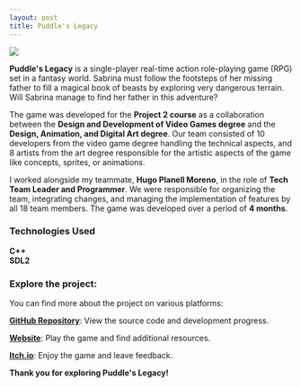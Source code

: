 ```yaml
---
layout: post
title: Puddle's Legacy
---
```


<link rel="stylesheet" type='text/css' href="https://cdn.jsdelivr.net/gh/devicons/devicon@latest/devicon.min.css" /> 

![](https://raw.githubusercontent.com/Pistachio-Studios/Puddles-Legacy/dev/bin/Assets/Textures/Puddles_Legacy.png)

<p><b>Puddle's Legacy</b> is a single-player real-time action role-playing game (RPG) set in a fantasy world. Sabrina must follow the footsteps of her missing father to fill a magical book of beasts by exploring very dangerous terrain. Will Sabrina manage to find her father in this adventure?</p>

<p>The game was developed for the <b>Project 2 course</b> as a collaboration between the <b>Design and Development of Video Games degree</b> and the <b>Design, Animation, and Digital Art degree</b>. Our team consisted of 10 developers from the video game degree handling the technical aspects, and 8 artists from the art degree responsible for the artistic aspects of the game like concepts, sprites, or animations.</p>

<p>I worked alongside my teammate, <b>Hugo Planell Moreno</b>, in the role of <b>Tech Team Leader and Programmer</b>. We were responsible for organizing the team, integrating changes, and managing the implementation of features by all 18 team members. The game was developed over a period of <b>4 months</b>.</p>

<div class="skills-section">
  <h3>Technologies Used</h3>
  <div class="skills">
    <div class="skill">
      <i class="devicon-cplusplus-plain colored"></i>
      <span><b>C++</b></span>
    </div>
    <div class="skill">
      <i class="devicon-sdl-plain colored"></i>
      <span><b>SDL2</b></span>
    </div>
  </div>
</div>  

<h3>Explore the project:</h3>

<p>You can find more about the project on various platforms:</p>
<p><a href="https://github.com/Pistachio-Studios/Puddles-Legacy"><b>GitHub Repository</b></a>: View the source code and development progress.</p>
<p><a href="https://pistachio-studios.github.io/Puddles-Legacy/"><b>Website</b></a>: Play the game and find additional resources.</p>
<p><a href="https://martagnarta.itch.io/puddles-legacy"><b>Itch.io</b></a>: Enjoy the game and leave feedback.</p>

<p><b>Thank you for exploring Puddle's Legacy!</b></p>
